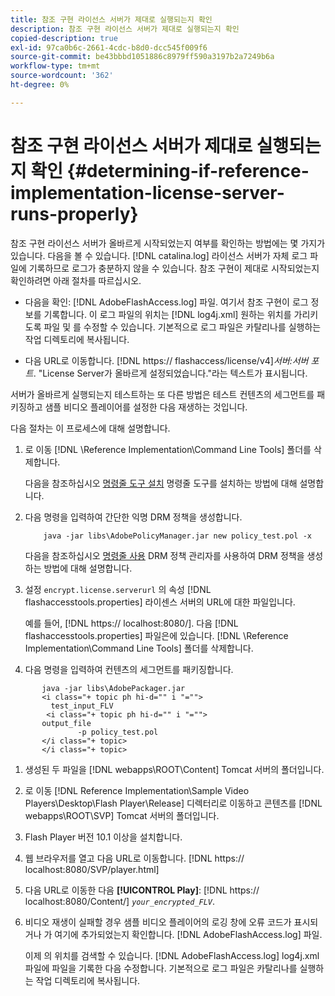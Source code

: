 ```yaml
---
title: 참조 구현 라이선스 서버가 제대로 실행되는지 확인
description: 참조 구현 라이선스 서버가 제대로 실행되는지 확인
copied-description: true
exl-id: 97ca0b6c-2661-4cdc-b8d0-dcc545f009f6
source-git-commit: be43bbbd1051886c8979ff590a3197b2a7249b6a
workflow-type: tm+mt
source-wordcount: '362'
ht-degree: 0%

---
```


# 참조 구현 라이선스 서버가 제대로 실행되는지 확인 {#determining-if-reference-implementation-license-server-runs-properly}

참조 구현 라이선스 서버가 올바르게 시작되었는지 여부를 확인하는 방법에는 몇 가지가 있습니다. 다음을 볼 수 있습니다. [!DNL catalina.log] 라이선스 서버가 자체 로그 파일에 기록하므로 로그가 충분하지 않을 수 있습니다. 참조 구현이 제대로 시작되었는지 확인하려면 아래 절차를 따르십시오.

* 다음을 확인: [!DNL AdobeFlashAccess.log] 파일. 여기서 참조 구현이 로그 정보를 기록합니다. 이 로그 파일의 위치는 [!DNL log4j.xml] 원하는 위치를 가리키도록 파일 및 를 수정할 수 있습니다. 기본적으로 로그 파일은 카탈리나를 실행하는 작업 디렉토리에 복사됩니다.

* 다음 URL로 이동합니다. [!DNL https:// flashaccess/license/v4]*서버:서버 포트*. &quot;License Server가 올바르게 설정되었습니다.&quot;라는 텍스트가 표시됩니다.

서버가 올바르게 실행되는지 테스트하는 또 다른 방법은 테스트 컨텐츠의 세그먼트를 패키징하고 샘플 비디오 플레이어를 설정한 다음 재생하는 것입니다.

다음 절차는 이 프로세스에 대해 설명합니다.

1. 로 이동 [!DNL \Reference Implementation\Command Line Tools] 폴더를 삭제합니다.

   다음을 참조하십시오 [명령줄 도구 설치](../drm-reference-implementations/command-line-tools/install-command-line-tools.md) 명령줄 도구를 설치하는 방법에 대해 설명합니다.

1. 다음 명령을 입력하여 간단한 익명 DRM 정책을 생성합니다.

   ```
       java -jar libs\AdobePolicyManager.jar new policy_test.pol -x
   ```

   다음을 참조하십시오 [명령줄 사용](../drm-reference-implementations/command-line-tools/configure-command-line-tools/policy-manager/policy-manager-command-line-usage.md) DRM 정책 관리자를 사용하여 DRM 정책을 생성하는 방법에 대해 설명합니다.

1. 설정 `encrypt.license.serverurl` 의 속성 [!DNL flashaccesstools.properties] 라이센스 서버의 URL에 대한 파일입니다.

   예를 들어, [!DNL https:// localhost:8080/]. 다음 [!DNL flashaccesstools.properties] 파일은에 있습니다. [!DNL \Reference Implementation\Command Line Tools] 폴더를 삭제합니다.

1. 다음 명령을 입력하여 컨텐츠의 세그먼트를 패키징합니다.

```
       java -jar libs\AdobePackager.jar  
       <i class="+ topic ph hi-d="" i "="">
         test_input_FLV  
        <i class="+ topic ph hi-d="" i "="">
       output_file  
               -p policy_test.pol 
       </i class="+ topic> 
       </i class="+ topic>
```

1. 생성된 두 파일을 [!DNL webapps\ROOT\Content] Tomcat 서버의 폴더입니다.
1. 로 이동 [!DNL Reference Implementation\Sample Video Players\Desktop\Flash Player\Release] 디렉터리로 이동하고 콘텐츠를 [!DNL webapps\ROOT\SVP\] Tomcat 서버의 폴더입니다.

1. Flash Player 버전 10.1 이상을 설치합니다.
1. 웹 브라우저를 열고 다음 URL로 이동합니다. [!DNL        https:// localhost:8080/SVP/player.html]

1. 다음 URL로 이동한 다음 **[!UICONTROL Play]**: [!DNL https:// localhost:8080/Content/] *`your_encrypted_FLV`*.

1. 비디오 재생이 실패할 경우 샘플 비디오 플레이어의 로깅 창에 오류 코드가 표시되거나 가 여기에 추가되었는지 확인합니다. [!DNL AdobeFlashAccess.log] 파일.

   이제 의 위치를 검색할 수 있습니다. [!DNL AdobeFlashAccess.log] log4j.xml 파일에 파일을 기록한 다음 수정합니다. 기본적으로 로그 파일은 카탈리나를 실행하는 작업 디렉토리에 복사됩니다.
